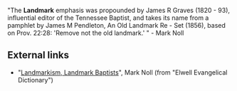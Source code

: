"The **Landmark** emphasis was propounded by James R Graves (1820 -
93), influential editor of the Tennessee Baptist, and takes its
name from a pamphlet by James M Pendleton, An Old Landmark Re - Set
(1856), based on Prov. 22:28: 'Remove not the old landmark.' " -
Mark Noll


## External links

-   "[Landmarkism, Landmark Baptists](http://mb-soft.com/believe/text/landmark.htm)",
    Mark Noll (from "Elwell Evangelical Dictionary")



